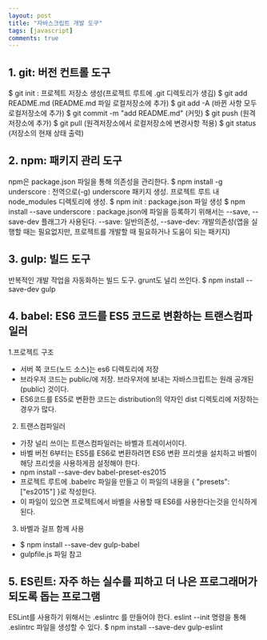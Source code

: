 ```yaml
---
layout: post
title: "자바스크립트 개발 도구"
tags: [javascript]
comments: true
---
```


## 1. git: 버전 컨트롤 도구
$ git init : 프로젝트 저장소 생성(프로젝트 루트에 .git 디렉토리가 생김)
$ git add README.md (README.md 파일 로컬저장소에 추가)
$ git add -A (바뀐 사항 모두 로컬저장소에 추가)
$ git commit -m "add README.md" (커밋)
$ git push (원격저장소에 추가)
$ git pull (원격저장소에서 로컬저장소에 변경사항 적용)
$ git status (저장소의 현재 상태 출력)


## 2. npm: 패키지 관리 도구
npm은 package.json 파일을 통해 의존성을 관리한다. 
$ npm install -g underscore : 전역으로(-g) underscore 패키지 생성. 프로젝트 루트 내 node_modules 디렉토리에 생성.
$ npm init : package.json 파일 생성
$ npm install --save underscore : package.json에 파일을 등록하기 위해서는 --save, --save-dev 플래그가 사용된다.
--save: 일반의존성, --save-dev: 개발의존성(앱을 실행할 때는 필요없지만, 프로젝트를 개발할 때 필요하거나 도움이 되는 패키지)


## 3. gulp: 빌드 도구
반복적인 개발 작업을 자동화하는 빌드 도구. grunt도 널리 쓰인다.
$ npm install --save-dev gulp


## 4. babel: ES6 코드를 ES5 코드로 변환하는 트랜스컴파일러
1.프로젝트 구조
  * 서버 쪽 코드(노드 소스)는 es6 디렉토리에 저장
  * 브라우저 코드는 public/에 저장. 브라우저에 보내는 자바스크립트는 원래 공개된(public) 것이다.
  * ES6코드를 ES5로 변환한 코드는 distribution의 약자인 dist 디렉토리에 저장하는 경우가 많다.
2. 트랜스컴파일러
  * 가장 널리 쓰이는 트랜스컴파일러는 바벨과 트레이서이다.
  * 바벨 버전 6부터는 ES5를 ES6로 변환하려면 ES6 변환 프리셋을 설치하고 바벨이 해당 프리셋을 사용하게끔 설정해야 한다.
  * npm install --save-dev babel-preset-es2015
  * 프로젝트 루트에 .babelrc 파일을 만들고 이 파일의 내용을 { "presets":["es2015"] }로 작성한다.
  * 이 파일이 있으면 프로젝트에서 바벨을 사용할 때 ES6를 사용한다는것을 인식하게 된다.
3. 바벨과 걸프 함께 사용
  * $ npm install --save-dev gulp-babel
  * gulpfile.js 파일 참고

## 5. ES린트: 자주 하는 실수를 피하고 더 나은 프로그래머가 되도록 돕는 프로그램
ESLint를 사용하기 위해서는 .eslintrc 를 만들어야 한다.
eslint --init 명령을 통해 .eslintrc 파일을 생성할 수 있다.
$ npm install --save-dev gulp-eslint
